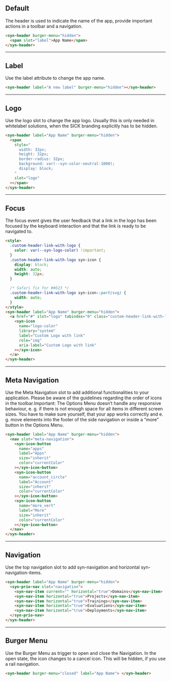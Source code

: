 ## Default

The header is used to indicate the name of the app, provide important actions in a toolbar and a navigation.

```html
<syn-header burger-menu="hidden">
  <span slot="label">App Name</span>
</syn-header>
```

---

## Label

Use the label attribute to change the app name.

```html
<syn-header label="A new label" burger-menu="hidden"></syn-header>
```

---

## Logo

Use the logo slot to change the app logo. Usually this is only needed in whitelabel solutions, when the SICK branding explicitly has to be hidden.

```html
<syn-header label="App Name" burger-menu="hidden">
  <span
    style="
      width: 32px;
      height: 32px;
      border-radius: 32px;
      background: var(--syn-color-neutral-1000);
      display: block;
    "
    slot="logo"
  ></span>
</syn-header>
```

---

## Focus

The focus event gives the user feedback that a link in the logo has been focused by the keyboard interaction and that the link is ready to be navigated to.

```html
<style>
  .custom-header-link-with-logo {
    color: var(--syn-logo-color) !important;
  }
  .custom-header-link-with-logo syn-icon {
    display: block;
    width: auto;
    height: 32px;
  }

  /* Safari fix for ##623 */
  .custom-header-link-with-logo syn-icon::part(svg) {
    width: auto;
  }
</style>
<syn-header label="App Name" burger-menu="hidden">
  <a href="#" slot="logo" tabindex="0" class="custom-header-link-with-logo">
    <syn-icon
      name="logo-color"
      library="system"
      label="Custom Logo with link"
      role="img"
      aria-label="Custom Logo with link"
    ></syn-icon>
  </a>
</syn-header>
```

---

## Meta Navigation

Use the Meta Navigation slot to add additional functionalities to your application. Please be aware of the guidelines regarding the order of icons in the toolbar.Important: The Options Menu doesn’t handle any responsive behaviour, e. g. if there is not enough space for all items in different screen sizes. You have to make sure yourself, that your app works correctly and e. g. move elements into the footer of the side navigation or inside a “more” button in the Options Menu.

```html
<syn-header label="App Name" burger-menu="hidden">
  <nav slot="meta-navigation">
    <syn-icon-button
      name="apps"
      label="Apps"
      size="inherit"
      color="currentColor"
    ></syn-icon-button>
    <syn-icon-button
      name="account_circle"
      label="Account"
      size="inherit"
      color="currentColor"
    ></syn-icon-button>
    <syn-icon-button
      name="more_vert"
      label="More"
      size="inherit"
      color="currentColor"
    ></syn-icon-button>
  </nav>
</syn-header>
```

---

## Navigation

Use the top navigation slot to add syn-navigation and horizontal syn-navigation-items.

```html
<syn-header label="App Name" burger-menu="hidden">
  <syn-prio-nav slot="navigation">
    <syn-nav-item current="" horizontal="true">Domains</syn-nav-item>
    <syn-nav-item horizontal="true">Projects</syn-nav-item>
    <syn-nav-item horizontal="true">Trainings</syn-nav-item>
    <syn-nav-item horizontal="true">Evaluations</syn-nav-item>
    <syn-nav-item horizontal="true">Deployments</syn-nav-item>
  </syn-prio-nav>
</syn-header>
```

---

## Burger Menu

Use the Burger Menu as trigger to open and close the Navigation. In the open state, the icon changes to a cancel icon. This will be hidden, if you use a rail navigation.

```html
<syn-header burger-menu="closed" label="App Name"> </syn-header>
```
